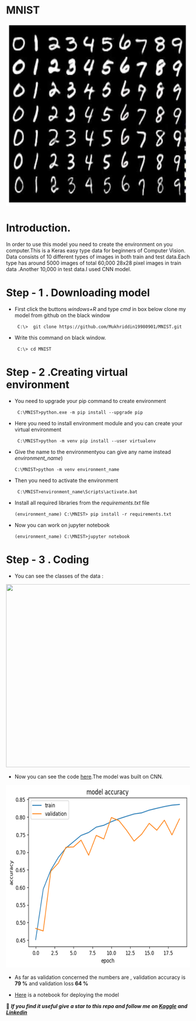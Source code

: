 # MNIST

<img src="https://github.com/Mukhriddin19980901/MNIST/blob/main/pics/mns.png" width="700" height="500" />

# Introduction.
In order to use this model you need to create the environment on you computer.This is a Keras easy type data for beginners of Computer Vision.
Data consists of 10 different types of images in both train and test data.Each type has around 5000 images of total 60,000 28x28 pixel images in train data .Another 10,000 in test data.I used CNN model.  


# Step - 1 . Downloading model

- First click the buttons *windows+R*  and type *cmd* in box below clone my model from github on the black window

       C:\>  git clone https://github.com/Mukhriddin19980901/MNIST.git

- Write this command on black window.
 
       C:\> cd MNIST
 
# Step - 2 .Creating virtual environment 

- You need to upgrade your pip command to create environment

       C:\MNIST>python.exe -m pip install --upgrade pip


- Here you need to install environment module and you can create  your virtual environment

       C:\MNIST>python -m venv pip install --user virtualenv
 
 - Give the name to the environmentyou can give any name instead *environment_name*)

       C:\MNIST>python -m venv environment_name

- Then you need to activate the environment

       C:\MNIST>environment_name\Scripts\activate.bat

- Install all required libraries from the *requirements.txt* file

      (environment_name) C:\MNIST> pip install -r requirements.txt

- Now you can work on jupyter notebook

      (environment_name) C:\MNIST>jupyter notebook


# Step - 3 . Coding

- You can see the classes of the data  :

<img src="" width="700" height="500" />
 
- Now you can see the code [here](https://github.com/Mukhriddin19980901/MNIST/blob/main/MNISTdata.ipynb).The model was built on CNN.


<img src="https://github.com/Mukhriddin19980901/cifar10/blob/main/pictures/cifa10.png" width="700" height="500" />


- As far as validation concerned the numbers are  , validation accuracy is **79 %**  and validation loss **64 %**

- [Here](https://github.com/Mukhriddin19980901/cifar10/blob/main/deploy_cifar10.ipynb) is a notebook for  deploying the model 

🔴 ***If you find it useful give a star to this repo and follow me on [Kaggle](https://www.kaggle.com/muhriddinmalik) and [Linkedin](https://www.linkedin.com/in/mukhriddin-khaydarov-8a9729209?lipi=urn%3Ali%3Apage%3Ad_flagship3_profile_view_base_contact_details%3Bay%2BB1xqoRZKf2DcZnvkRVw%3D%3D)***

